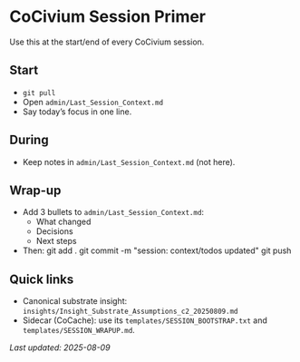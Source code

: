 <!-- status: stub; target: 150+ words -->
<!-- status: stub; target: 150+ words -->
<!-- status: stub; target: 150+ words -->
<!-- status: stub; target: 150+ words -->
# CoCivium Session Primer

Use this at the start/end of every CoCivium session.

## Start
- `git pull`
- Open `admin/Last_Session_Context.md`
- Say today’s focus in one line.

## During
- Keep notes in `admin/Last_Session_Context.md` (not here).

## Wrap-up
- Add 3 bullets to `admin/Last_Session_Context.md`:
  - What changed
  - Decisions
  - Next steps
- Then:
  git add .
  git commit -m "session: context/todos updated"
  git push

## Quick links
- Canonical substrate insight: `insights/Insight_Substrate_Assumptions_c2_20250809.md`
- Sidecar (CoCache): use its `templates/SESSION_BOOTSTRAP.txt` and `templates/SESSION_WRAPUP.md`.

_Last updated: 2025-08-09_





